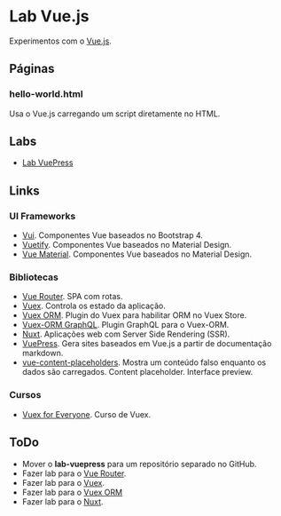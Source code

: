 # Lab Vue.js

Experimentos com o [Vue.js](https://vuejs.org).

## Páginas

### hello-world.html

Usa o Vue.js carregando um script diretamente no HTML.

## Labs

* [Lab VuePress](lab-vuepress/readme.md)

## Links

### UI Frameworks

* [Vui](http://vui-kit.com). Componentes Vue baseados no Bootstrap 4.
* [Vuetify](https://vuetifyjs.com). Componentes Vue baseados no Material Design.
* [Vue Material](https://vuematerial.io). Componentes Vue baseados no Material Design.

### Bibliotecas

* [Vue Router](https://router.vuejs.org). SPA com rotas.
* [Vuex](https://vuex.vuejs.org). Controla os estado da aplicação.
* [Vuex ORM](https://vuex-orm.github.io/vuex-orm). Plugin do Vuex para habilitar ORM no Vuex Store.
* [Vuex-ORM GraphQL](https://vuex-orm.github.io/vuex-orm-graphql). Plugin GraphQL para o Vuex-ORM.
* [Nuxt](https://nuxtjs.org). Aplicações web com Server Side Rendering (SSR).
* [VuePress](https://vuepress.vuejs.org). Gera sites baseados em Vue.js a partir de documentação markdown.
* [vue-content-placeholders](https://github.com/michalsnik/vue-content-placeholders). Mostra um conteúdo falso enquanto os dados são carregados. Content placeholder. Interface preview.

### Cursos
* [Vuex for Everyone](https://vueschool.io/courses/vuex-for-everyone). Curso de Vuex.

## ToDo

* Mover o **lab-vuepress** para um repositório separado no GitHub.
* Fazer lab para o [Vue Router](https://router.vuejs.org).
* Fazer lab para o [Vuex](https://vuex.vuejs.org).
* Fazer lab para o [Vuex ORM](https://vuex-orm.github.io/vuex-orm)
* Fazer lab para o [Nuxt](https://nuxtjs.org).